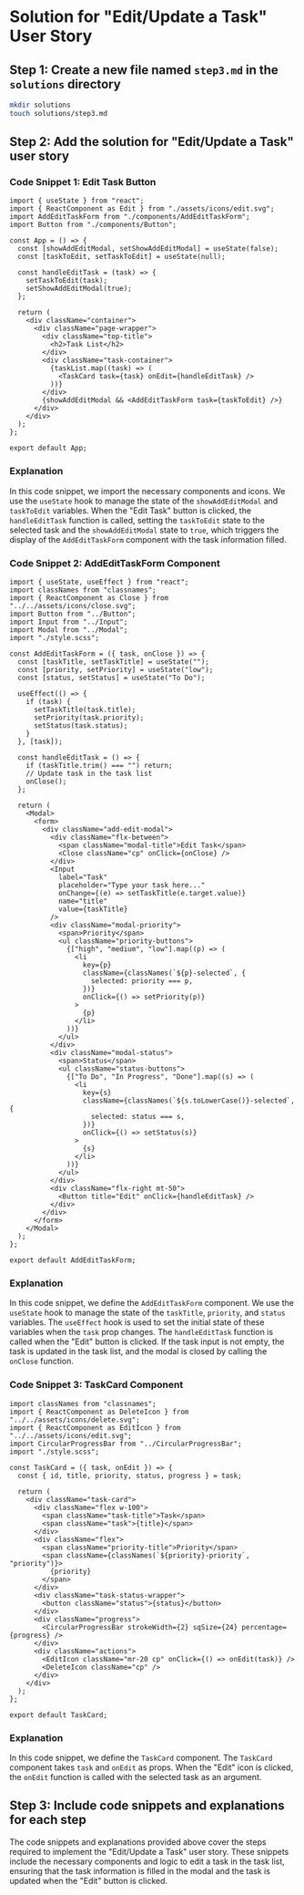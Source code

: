 # Solution for "Edit/Update a Task" User Story

## Step 1: Create a new file named `step3.md` in the `solutions` directory

```bash
mkdir solutions
touch solutions/step3.md
```

## Step 2: Add the solution for "Edit/Update a Task" user story

### Code Snippet 1: Edit Task Button

```tsx
import { useState } from "react";
import { ReactComponent as Edit } from "./assets/icons/edit.svg";
import AddEditTaskForm from "./components/AddEditTaskForm";
import Button from "./components/Button";

const App = () => {
  const [showAddEditModal, setShowAddEditModal] = useState(false);
  const [taskToEdit, setTaskToEdit] = useState(null);

  const handleEditTask = (task) => {
    setTaskToEdit(task);
    setShowAddEditModal(true);
  };

  return (
    <div className="container">
      <div className="page-wrapper">
        <div className="top-title">
          <h2>Task List</h2>
        </div>
        <div className="task-container">
          {taskList.map((task) => (
            <TaskCard task={task} onEdit={handleEditTask} />
          ))}
        </div>
        {showAddEditModal && <AddEditTaskForm task={taskToEdit} />}
      </div>
    </div>
  );
};

export default App;
```

### Explanation

In this code snippet, we import the necessary components and icons. We use the `useState` hook to manage the state of the `showAddEditModal` and `taskToEdit` variables. When the "Edit Task" button is clicked, the `handleEditTask` function is called, setting the `taskToEdit` state to the selected task and the `showAddEditModal` state to `true`, which triggers the display of the `AddEditTaskForm` component with the task information filled.

### Code Snippet 2: AddEditTaskForm Component

```tsx
import { useState, useEffect } from "react";
import classNames from "classnames";
import { ReactComponent as Close } from "../../assets/icons/close.svg";
import Button from "../Button";
import Input from "../Input";
import Modal from "../Modal";
import "./style.scss";

const AddEditTaskForm = ({ task, onClose }) => {
  const [taskTitle, setTaskTitle] = useState("");
  const [priority, setPriority] = useState("low");
  const [status, setStatus] = useState("To Do");

  useEffect(() => {
    if (task) {
      setTaskTitle(task.title);
      setPriority(task.priority);
      setStatus(task.status);
    }
  }, [task]);

  const handleEditTask = () => {
    if (taskTitle.trim() === "") return;
    // Update task in the task list
    onClose();
  };

  return (
    <Modal>
      <form>
        <div className="add-edit-modal">
          <div className="flx-between">
            <span className="modal-title">Edit Task</span>
            <Close className="cp" onClick={onClose} />
          </div>
          <Input
            label="Task"
            placeholder="Type your task here..."
            onChange={(e) => setTaskTitle(e.target.value)}
            name="title"
            value={taskTitle}
          />
          <div className="modal-priority">
            <span>Priority</span>
            <ul className="priority-buttons">
              {["high", "medium", "low"].map((p) => (
                <li
                  key={p}
                  className={classNames(`${p}-selected`, {
                    selected: priority === p,
                  })}
                  onClick={() => setPriority(p)}
                >
                  {p}
                </li>
              ))}
            </ul>
          </div>
          <div className="modal-status">
            <span>Status</span>
            <ul className="status-buttons">
              {["To Do", "In Progress", "Done"].map((s) => (
                <li
                  key={s}
                  className={classNames(`${s.toLowerCase()}-selected`, {
                    selected: status === s,
                  })}
                  onClick={() => setStatus(s)}
                >
                  {s}
                </li>
              ))}
            </ul>
          </div>
          <div className="flx-right mt-50">
            <Button title="Edit" onClick={handleEditTask} />
          </div>
        </div>
      </form>
    </Modal>
  );
};

export default AddEditTaskForm;
```

### Explanation

In this code snippet, we define the `AddEditTaskForm` component. We use the `useState` hook to manage the state of the `taskTitle`, `priority`, and `status` variables. The `useEffect` hook is used to set the initial state of these variables when the `task` prop changes. The `handleEditTask` function is called when the "Edit" button is clicked. If the task input is not empty, the task is updated in the task list, and the modal is closed by calling the `onClose` function.

### Code Snippet 3: TaskCard Component

```tsx
import classNames from "classnames";
import { ReactComponent as DeleteIcon } from "../../assets/icons/delete.svg";
import { ReactComponent as EditIcon } from "../../assets/icons/edit.svg";
import CircularProgressBar from "../CircularProgressBar";
import "./style.scss";

const TaskCard = ({ task, onEdit }) => {
  const { id, title, priority, status, progress } = task;

  return (
    <div className="task-card">
      <div className="flex w-100">
        <span className="task-title">Task</span>
        <span className="task">{title}</span>
      </div>
      <div className="flex">
        <span className="priority-title">Priority</span>
        <span className={classNames(`${priority}-priority`, "priority")}>
          {priority}
        </span>
      </div>
      <div className="task-status-wrapper">
        <button className="status">{status}</button>
      </div>
      <div className="progress">
        <CircularProgressBar strokeWidth={2} sqSize={24} percentage={progress} />
      </div>
      <div className="actions">
        <EditIcon className="mr-20 cp" onClick={() => onEdit(task)} />
        <DeleteIcon className="cp" />
      </div>
    </div>
  );
};

export default TaskCard;
```

### Explanation

In this code snippet, we define the `TaskCard` component. The `TaskCard` component takes `task` and `onEdit` as props. When the "Edit" icon is clicked, the `onEdit` function is called with the selected task as an argument.

## Step 3: Include code snippets and explanations for each step

The code snippets and explanations provided above cover the steps required to implement the "Edit/Update a Task" user story. These snippets include the necessary components and logic to edit a task in the task list, ensuring that the task information is filled in the modal and the task is updated when the "Edit" button is clicked.
